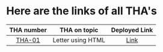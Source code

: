 # Here are the links of all THA's



| THA number               | THA on topic            | Deployed Link                                                     |
| :----------------------: | :---------------------: | :---------------------------------------------------------------: |
| [THA-01](./THA-01)       | Letter using HTML       | [Link](https://n9shant.github.io/Devsnest-Frontend-THA/THA-01/)   |
